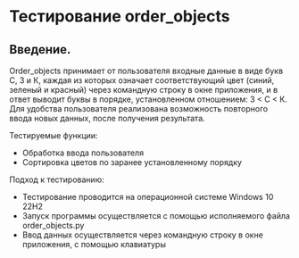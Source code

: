 # Тестирование order_objects

## Введение.

Order_objects принимает от пользователя входные данные в виде букв С, З и К, каждая из которых означает соответствующий цвет (синий, зеленый и красный) через командную строку в окне приложения, и в ответ выводит буквы в порядке, установленном отношением: З < С < К.
Для удобства пользователя реализована возможность повторного ввода новых данных, после получения результата. 

Тестируемые функции:
- Обработка ввода пользователя
- Сортировка цветов по заранее установленному порядку

Подход к тестированию:
- Тестирование проводится на операционной системе Windows 10 22H2
- Запуск программы осуществляется с помощью исполняемого файла order_objects.py
- Ввод данных осуществляется через командную строку в окне приложения, с помощью клавиатуры
